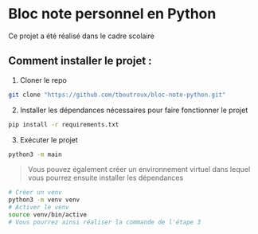 # Bloc note personnel en Python

Ce projet a été réalisé dans le cadre scolaire

## Comment installer le projet :

1. Cloner le repo
```bash
git clone "https://github.com/tboutroux/bloc-note-python.git"
```

2. Installer les dépendances nécessaires pour faire fonctionner le projet
```bash
pip install -r requirements.txt
```

3. Exécuter le projet 
```bash
python3 -m main
```

> Vous pouvez également créer un environnement virtuel dans lequel vous pourrez ensuite installer les dépendances
```bash
# Créer un venv
python3 -m venv venv
# Activer le venv
source venv/bin/active
# Vous pourrez ainsi réaliser la commande de l'étape 3
```